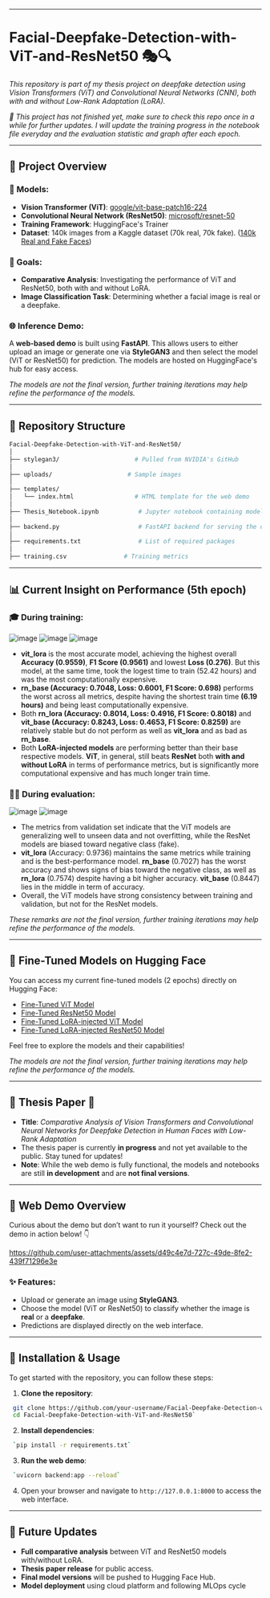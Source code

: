 ----------
# Facial-Deepfake-Detection-with-ViT-and-ResNet50 🎭🔍
_This repository is part of my thesis project on deepfake detection using Vision Transformers (ViT) and Convolutional Neural Networks (CNN), both with and without Low-Rank Adaptation (LoRA)._

_💜 This project has not finished yet, make sure to check this repo once in a while for further updates. I will update the training progress in the notebook file everyday and the evaluation statistic and graph after each epoch._

----------


## 🌟 Project Overview

### 🧠 Models:

-   **Vision Transformer (ViT)**: [google/vit-base-patch16-224](https://huggingface.co/google/vit-base-patch16-224)
-   **Convolutional Neural Network (ResNet50)**: [microsoft/resnet-50](https://huggingface.co/microsoft/resnet-50)
-   **Training Framework**: HuggingFace's Trainer
-   **Dataset**: 140k images from a Kaggle dataset (70k real, 70k fake). ([140k Real and Fake Faces](https://www.kaggle.com/datasets/xhlulu/140k-real-and-fake-faces))

### 🚀 Goals:

-   **Comparative Analysis**: Investigating the performance of ViT and ResNet50, both with and without LoRA.
-   **Image Classification Task**: Determining whether a facial image is real or a deepfake.

### 🌐 Inference Demo:

A **web-based demo** is built using **FastAPI**. This allows users to either upload an image or generate one via **StyleGAN3** and then select the model (ViT or ResNet50) for prediction. The models are hosted on HuggingFace's hub for easy access.

_The models are not the final version, further training iterations may help refine the performance of the models._

---

## 📁 Repository Structure

```bash
Facial-Deepfake-Detection-with-ViT-and-ResNet50/
│
├── stylegan3/                     # Pulled from NVIDIA's GitHub
│
├── uploads/                     # Sample images
│
├── templates/
│   └── index.html                 # HTML template for the web demo
│
├── Thesis_Notebook.ipynb           # Jupyter notebook containing model training code.
│
├── backend.py                      # FastAPI backend for serving the demo
│
├── requirements.txt                # List of required packages
│
├── training.csv                # Training metrics
```

 --------
 
## 📊 Current Insight on Performance (5th epoch)

### 🎓 During training:
![image](https://github.com/user-attachments/assets/ce0db142-2a5c-4b89-addb-f8c2f448ce7f)
![image](https://github.com/user-attachments/assets/ae59e4e2-0f65-4a49-9022-be0bbff1fedb)
![image](https://github.com/user-attachments/assets/af357d06-8ed4-4e03-8bed-977b8a4ecd18)

-   **vit_lora** is the most accurate model, achieving the highest overall **Accuracy (0.9559)**, **F1 Score (0.9561)** and lowest **Loss (0.276)**. But this model, at the same time, took the logest time to train (52.42 hours) and was the most computationally expensive.
- **rn_base (Accuracy: 0.7048, Loss: 0.6001, F1 Score: 0.698)** performs the worst across all metrics, despite having the shortest train time **(6.19 hours)** and being least computationally expensive.
- Both **rn_lora (Accuracy: 0.8014, Loss: 0.4916, F1 Score: 0.8018)** and **vit_base (Accuracy: 0.8243, Loss: 0.4653, F1 Score: 0.8259)** are relatively stable but do not perform as well as **vit_lora** and as bad as **rn_base**.
- Both **LoRA-injected models** are performing better than their base respective models. **ViT**, in general, still beats **ResNet** both **with and without LoRA** in terms of performance metrics, but is significantly more computational expensive and has much longer train time.


### 🧑‍💻 During evaluation:
![image](https://github.com/user-attachments/assets/06c13878-c12d-476e-80b0-cc1e3c63e049)
![image](https://github.com/user-attachments/assets/c329a0d7-ef1a-4744-b9db-ab00d720cb43)

-   The metrics from validation set indicate that the ViT models are generalizing well to unseen data and not overfitting, while the ResNet models are biased toward negative class (fake).
-   **vit_lora** (Accuracy: 0.9736) maintains the same metrics while training and is the best-performance model. **rn_base** (0.7027) has the worst accuracy and shows signs of bias toward the negative class, as well as **rn_lora** (0.7574) despite having a bit higher accuracy. **vit_base** (0.8447) lies in the middle in term of accuracy.
-   Overall, the ViT models have strong consistency between training and validation, but not for the ResNet models.

*These remarks are not the final version, further training iterations may help refine the performance of the models.*

----------

## 🔗 Fine-Tuned Models on Hugging Face
You can access my current fine-tuned models (2 epochs) directly on Hugging Face:

-   [Fine-Tuned ViT Model](https://huggingface.co/1ancelot/vit_base)
-   [Fine-Tuned ResNet50 Model](https://huggingface.co/1ancelot/rn_base)
-   [Fine-Tuned LoRA-injected ViT Model](https://huggingface.co/1ancelot/vit_lora)
-   [Fine-Tuned LoRA-injected ResNet50 Model](https://huggingface.co/1ancelot/rn_lora)

Feel free to explore the models and their capabilities!

_The models are not the final version, further training iterations may help refine the performance of the models._

----------

## 📜 Thesis Paper 📝
-   **Title**: _Comparative Analysis of Vision Transformers and Convolutional Neural Networks for Deepfake Detection in Human Faces with Low-Rank Adaptation_
-   The thesis paper is currently **in progress** and not yet available to the public. Stay tuned for updates!
-   **Note**: While the web demo is fully functional, the models and notebooks are still **in development** and are **not final versions**.
----------

## 🚀 Web Demo Overview

Curious about the demo but don’t want to run it yourself? Check out the demo in action below! 👇

https://github.com/user-attachments/assets/d49c4e7d-727c-49de-8fe2-439f71296e3e

### ✨ Features:

-   Upload or generate an image using **StyleGAN3**.
-   Choose the model (ViT or ResNet50) to classify whether the image is **real** or a **deepfake**.
-   Predictions are displayed directly on the web interface.
----------

## 🔧 Installation & Usage

To get started with the repository, you can follow these steps:

1.  **Clone the repository**:
    
   ``` bash
    git clone https://github.com/your-username/Facial-Deepfake-Detection-with-ViT-and-ResNet50.git
    cd Facial-Deepfake-Detection-with-ViT-and-ResNet50` 
```
    
2.  **Install dependencies**:
    
   ``` bash
    `pip install -r requirements.txt` 
   ```
    
3.  **Run the web demo**:
    
   ```bash
    `uvicorn backend:app --reload` 
   ```
    
4.  Open your browser and navigate to `http://127.0.0.1:8000` to access the web interface.
 --------
## 📅 Future Updates

-   **Full comparative analysis** between ViT and ResNet50 models with/without LoRA.
-   **Thesis paper release** for public access.
-   **Final model versions** will be pushed to Hugging Face Hub.
-   **Model deployment** using cloud platform and following MLOps cycle
